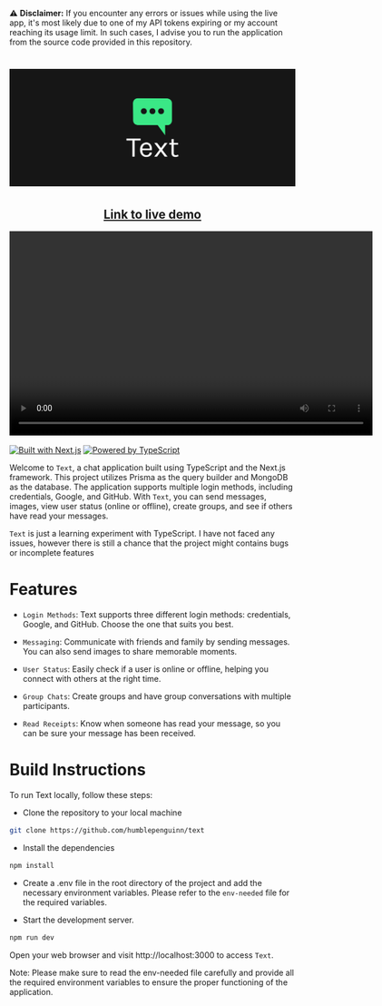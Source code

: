 ⚠️ **Disclaimer:** If you encounter any errors or issues while using the live app, it's most likely due to one of my API tokens expiring or my account reaching its usage limit. In such cases, I advise you to run the application from the source code provided in this repository.

<h1 align="center">
<img src="assets/logo/cover.png" alt="text Logo" width="600">
</h1>

<div align="center">
<a href="https://text-mocha.vercel.app/"><h2 align="center">Link to live demo</h2></a>
</div>

<div align="center">
  <video width="640" height="360" controls>
    <source src="assets/demo.mp4" type="video/mp4">
    Your browser does not support the video tag.
  </video>
</div>


[![Built with Next.js](https://img.shields.io/badge/Built%20with-Next.js-black?style=flat-square)](https://nextjs.org/)
[![Powered by TypeScript](https://img.shields.io/badge/Powered%20by-TypeScript-blue?style=flat-square)](https://www.typescriptlang.org/)
</div>

Welcome to `Text`, a chat application built using TypeScript and the Next.js framework. This project utilizes Prisma as the query builder and MongoDB as the database. The application supports multiple login methods, including credentials, Google, and GitHub. With `Text`, you can send messages, images, view user status (online or offline), create groups, and see if others have read your messages.

`Text` is just a learning experiment with TypeScript. I have not faced any issues, however there is still a chance that the project might contains bugs or incomplete features

# Features
- `Login Methods`: Text supports three different login methods: credentials, Google, and GitHub. Choose the one that suits you best.

- `Messaging`: Communicate with friends and family by sending messages. You can also send images to share memorable moments.

- `User Status`: Easily check if a user is online or offline, helping you connect with others at the right time.

- `Group Chats`: Create groups and have group conversations with multiple participants.

- `Read Receipts`: Know when someone has read your message, so you can be sure your message has been received.

# Build Instructions
To run Text locally, follow these steps:

 - Clone the repository to your local machine

```bash
git clone https://github.com/humblepenguinn/text
```

 - Install the dependencies

```bash
npm install
```

- Create a .env file in the root directory of the project and add the necessary environment variables. Please refer to the `env-needed` file for the required variables.

- Start the development server.

```bash
npm run dev
```


Open your web browser and visit http://localhost:3000 to access `Text`.

Note: Please make sure to read the env-needed file carefully and provide all the required environment variables to ensure the proper functioning of the application.
